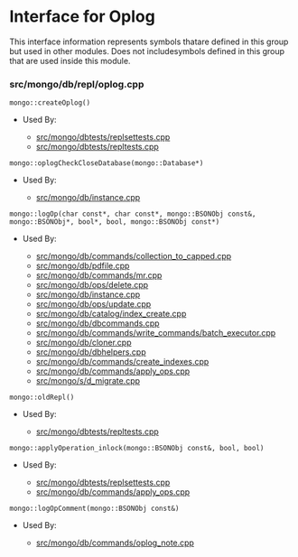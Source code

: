 
# Interface for Oplog
This interface information represents symbols thatare defined in this group but used in other modules.  Does not includesymbols defined in this group that are used inside this module.

### src/mongo/db/repl/oplog.cpp

<div></div>

    mongo::createOplog()

- Used By:

    - [src/mongo/dbtests/replsettests.cpp](../../../tests/unit\_tests)
    - [src/mongo/dbtests/repltests.cpp](../../../tests/unit\_tests)

<div></div>

    mongo::oplogCheckCloseDatabase(mongo::Database*)

- Used By:

    - [src/mongo/db/instance.cpp](../../../storage/storage\_layer\_structure)

<div></div>

    mongo::logOp(char const*, char const*, mongo::BSONObj const&, mongo::BSONObj*, bool*, bool, mongo::BSONObj const*)

- Used By:

    - [src/mongo/db/commands/collection\_to\_capped.cpp](../../../queries/database\_commands)
    - [src/mongo/db/pdfile.cpp](../../../storage/storage\_layer\_structure)
    - [src/mongo/db/commands/mr.cpp](../../../queries/database\_commands)
    - [src/mongo/db/ops/delete.cpp](../../../queries/core\_query\_system)
    - [src/mongo/db/instance.cpp](../../../storage/storage\_layer\_structure)
    - [src/mongo/db/ops/update.cpp](../../../queries/core\_query\_system)
    - [src/mongo/db/catalog/index\_create.cpp](../../../storage/storage\_layer\_structure)
    - [src/mongo/db/dbcommands.cpp](../../../queries/database\_commands)
    - [src/mongo/db/commands/write\_commands/batch\_executor.cpp](../../../network/write\_commands)
    - [src/mongo/db/cloner.cpp](../../../storage/storage\_layer\_structure)
    - [src/mongo/db/dbhelpers.cpp](../../../queries/client\_and\_operation\_tracking)
    - [src/mongo/db/commands/create\_indexes.cpp](../../../queries/database\_commands)
    - [src/mongo/db/commands/apply\_ops.cpp](../../../queries/database\_commands)
    - [src/mongo/s/d\_migrate.cpp](../../../sharding/sharding)

<div></div>

    mongo::oldRepl()

- Used By:

    - [src/mongo/dbtests/repltests.cpp](../../../tests/unit\_tests)

<div></div>

    mongo::applyOperation_inlock(mongo::BSONObj const&, bool, bool)

- Used By:

    - [src/mongo/dbtests/replsettests.cpp](../../../tests/unit\_tests)
    - [src/mongo/db/commands/apply\_ops.cpp](../../../queries/database\_commands)

<div></div>

    mongo::logOpComment(mongo::BSONObj const&)

- Used By:

    - [src/mongo/db/commands/oplog\_note.cpp](../../../queries/database\_commands)
